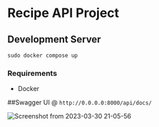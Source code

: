 # Recipe API Project


## Development Server
```sudo docker compose up```
### Requirements 
- Docker



##Swagger UI @ ```http://0.0.0.0:8000/api/docs/```

![Screenshot from 2023-03-30 21-05-56](https://user-images.githubusercontent.com/88054334/228890593-9a41f6cd-0634-45a3-88d5-2aa8bf2246dd.png)
